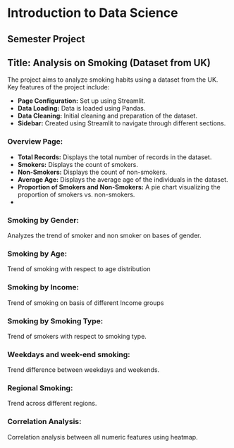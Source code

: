 # Introduction to Data Science  
## Semester Project  
## Title: Analysis on Smoking (Dataset from UK)

The project aims to analyze smoking habits using a dataset from the UK. Key features of the project include:

- **Page Configuration:** Set up using Streamlit.
- **Data Loading:** Data is loaded using Pandas.
- **Data Cleaning:** Initial cleaning and preparation of the dataset.
- **Sidebar:** Created using Streamlit to navigate through different sections.
  
### Overview Page:
- **Total Records:** Displays the total number of records in the dataset.
- **Smokers:** Displays the count of smokers.
- **Non-Smokers:** Displays the count of non-smokers.
- **Average Age:** Displays the average age of the individuals in the dataset.
- **Proportion of Smokers and Non-Smokers:** A pie chart visualizing the proportion of smokers vs. non-smokers.
- 
### Smoking by Gender:
Analyzes the trend of smoker and non smoker on bases of gender. 

### Smoking by Age:
Trend of smoking with respect to age distribution

### Smoking by Income:
Trend of smoking on basis of different Income groups

### Smoking by Smoking Type:
Trend of smokers with respect to smoking type.

### Weekdays and week-end smoking:
Trend difference between weekdays and weekends.

### Regional Smoking:
Trend across different regions.

### Correlation Analysis:
Correlation analysis between all numeric features using heatmap.


